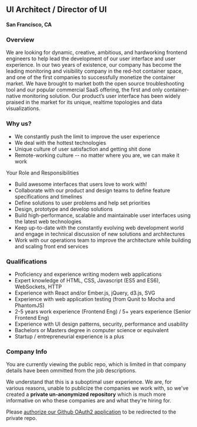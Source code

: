 ## UI Architect / Director of UI
#### San Francisco, CA

### Overview
We are looking for dynamic, creative, ambitious, and hardworking frontend engineers to help lead the development of our user interface and user experience. In our two years of existence, our company has become the leading monitoring and visibility company in the red-hot container space, and one of the first companies to successfully monetize the container market. We have brought to market both the open source troubleshooting tool and our popular commercial SaaS offering, the first and only container-native monitoring solution. Our product’s user interface has been widely praised in the market for its unique, realtime topologies and data visualizations.

### Why us?
+	We constantly push the limit to improve the user experience
+	We deal with the hottest technologies
+	Unique culture of user satisfaction and getting shit done
+	Remote-working culture -- no matter where you are, we can make it work

Your Role and Responsibilities
+	Build awesome interfaces that users love to work with!
+	Collaborate with our product and design teams to define feature specifications and timelines
+	Define solutions to user problems and help set priorities
+	Design, prototype and develop solutions
+	Build high-performance, scalable and maintainable user interfaces using the latest web technologies
+	Keep up-to-date with the constantly evolving web development world and engage in technical discussion of new solutions and architectures
+	Work with our operations team to improve the architecture while building and scaling front end services

### Qualifications
+	Proficiency and experience writing modern web applications
+	Expert  knowledge of HTML, CSS, Javascript (ES5 and ES6), WebSockets, HTTP
+	Experience with React and/or Ember.js, jQuery, d3.js, SVG
+	Experience with web application testing (from Qunit to Mocha and PhantomJS)
+	2-5 years work experience (Frontend Eng) / 5+ years experience (Senior Frontend Eng)
+	Experience with UI design patterns, security, performance and usability
+	Bachelors or Masters degree in computer science or equivalent
+	Startup / entrepreneurial experience is a plus

### Company Info
You are currently viewing the public repo, which is limited in that company details have been ommitted from the job descriptions.  
    
We understand that this is a suboptimal user experience.  We are, for various reasons, unable to publicize the companies we work with, so we've
created a **private un-anonymized repository** which is much more informative on who these companies are and what they're hiring for.  
    
Please [authorize our Github OAuth2 application](https://letsrockit.co/users/auth/github?job_id=u3lzzgln-ui-architect-director-of-ui) to be redirected to the private repo.
